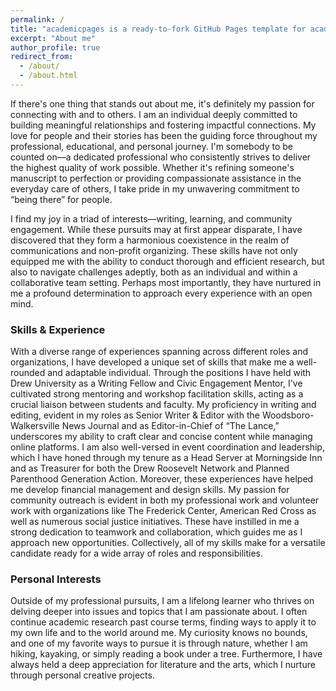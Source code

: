 ```yaml
---
permalink: /
title: "academicpages is a ready-to-fork GitHub Pages template for academic personal websites"
excerpt: "About me"
author_profile: true
redirect_from: 
  - /about/
  - /about.html
---
```


If there's one thing that stands out about me, it's definitely my passion for connecting with and to others. I am an individual deeply committed to building meaningful relationships and fostering impactful connections. My love for people and their stories has been the guiding force throughout my professional, educational, and personal journey. I'm somebody to be counted on—a dedicated professional who consistently strives to deliver the highest quality of work possible. Whether it's refining someone's manuscript to perfection or providing compassionate assistance in the everyday care of others, I take pride in my unwavering commitment to “being there” for people.

I find my joy in a triad of interests—writing, learning, and community engagement. While these pursuits may at first appear disparate, I have discovered that they form a harmonious coexistence in the realm of communications and non-profit organizing. These skills have not only equipped me with the ability to conduct thorough and efficient research, but also to navigate challenges adeptly, both as an individual and within a collaborative team setting. Perhaps most importantly, they have nurtured in me a profound determination to approach every experience with an open mind.

### Skills & Experience

With a diverse range of experiences spanning across different roles and organizations, I have developed a unique set of skills that make me a well-rounded and adaptable individual. Through the positions I have held with Drew University as a Writing Fellow and Civic Engagement Mentor, I've cultivated strong mentoring and workshop facilitation skills, acting as a crucial liaison between students and faculty. My proficiency in writing and editing, evident in my roles as Senior Writer & Editor with the Woodsboro-Walkersville News Journal and as Editor-in-Chief of “The Lance,” underscores my ability to craft clear and concise content while managing online platforms. I am also well-versed in event coordination and leadership, which I have honed through my tenure as a Head Server at Morningside Inn and as Treasurer for both the Drew Roosevelt Network and Planned Parenthood Generation Action. Moreover, these experiences have helped me develop financial management and design skills. My passion for community outreach is evident in both my professional work and volunteer work with organizations like The Frederick Center, American Red Cross as well as numerous social justice initiatives. These have instilled in me a strong dedication to teamwork and collaboration, which guides me as I approach new opportunities. Collectively, all of my skills make for a versatile candidate ready for a wide array of roles and responsibilities.

### Personal Interests

Outside of my professional pursuits, I am a lifelong learner who thrives on delving deeper into issues and topics that I am passionate about. I often continue academic research past course terms, finding ways to apply it to my own life and to the world around me. My curiosity knows no bounds, and one of my favorite ways to pursue it is through nature, whether I am hiking, kayaking, or simply reading a book under a tree. Furthermore, I have always held a deep appreciation for literature and the arts, which I nurture through personal creative projects.


